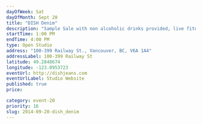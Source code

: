 ```yaml
---
dayOfWeek: Sat
dayOfMonth: Sept 20
title: "DISH Denim"
description: "Sample Sale with non alcoholic drinks provided, live fitness demos in our jeans to show the performance of denim!"
startTime: 1:00 PM
endTime: 4:00 PM
type: Open Studio
address: "100-399 Railway St., Vancouver, BC, V6A 1A4"
addressLabel: 100-399 Railway St
latitude: 49.2848674
longitude: -123.0953723
eventUrl: http://dishjeans.com
eventUrlLabel: Studio Website
published: true
price: 

category: event-20
priority: 16
slug: 2014-09-20-dish_denim
---
```

